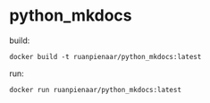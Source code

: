 # python_mkdocs



build:

```
docker build -t ruanpienaar/python_mkdocs:latest
```

run:
```
docker run ruanpienaar/python_mkdocs:latest
```